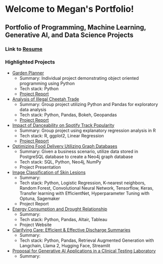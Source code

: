 # Welcome to Megan's Portfolio!
## Portfolio of Programming, Machine Learning, Generative AI, and Data Science Projects  
### Link to [Resume](https://drive.google.com/file/d/1zgJcrapqr8Qq0SqHkj6P1Wq5--wNebOR/view?usp=sharing)

### Highlighted Projects
- [Garden Planner](https://github.com/mmartin131/portfolio/tree/main/Garden_Planner)
    * Summary: Individual project demonstrating object oriented programming using Python 
    * Tech stack: Python
    * [Project Report](https://github.com/mmartin131/portfolio/blob/main/Garden_Planner/garden_planner_project_proposal.pdf)
- [Analysis of Illegal Cheetah Trade](https://github.com/mmartin131/portfolio/tree/main/Analysis_of_Illegal_Cheetah_Trade)
    * Summary: Group project utilizing Python and Pandas for exploratory data analysis  
    * Tech stack: Python, Pandas, Bokeh, Geopandas
    * [Project Report](https://github.com/mmartin131/portfolio/blob/main/Analysis_of_Illegal_Cheetah_Trade/Project_2_Diabes_Grimes_Martin_Final_Report.pdf)
- [Impact of Danceability on Spotify Track Popularity](https://github.com/mmartin131/portfolio/tree/main/Impact%20of%20Danceability%20on%20Spotify%20Track%20Popularity) 
    * Summary: Group project using explanatory regression analysis in R
    * Tech stack: R, ggplot2, Linear Regression
    * [Project Report](https://github.com/mmartin131/portfolio/blob/main/Impact%20of%20Danceability%20on%20Spotify%20Track%20Popularity/Project_report_Lakka_Martin_Sandico.pdf)
- [Optimizing Food Delivery Utilizing Graph Databases]()
    * Summary: Given a business scenario, utilize data stored in PostgreSQL database to create a Neo4j graph database
    * Tech stack: SQL, Python, Neo4j, NumPy
    * Project Presentation 
- [Image Classification of Skin Lesions]()
    * Summary: 
    * Tech stack: Python, Logistic Regression, K-nearest neighbors, Random Forest, Convolutional Neural Network, Tensorflow, Keras, Transfer learning with EfficientNet, Hyperparameter Tuning with Optuna, Sagemaker
    * Project Report
- [Energy Consumption and Drought Relationship]()
    * Summary: 
    * Tech stack: Python, Pandas, Altair, Tableau
    * Project Website
- [Clarifying Care: Efficient & Effective Discharge Summaries]() 
    * Summary: 
    * Tech stack: Python, Pandas, Retrieval Augmented Generation with Langchain, Llama 2, Hugging Face, Streamlit
- [Proposal for Generative AI Applications in a Clinical Testing Laboratory]()
    * Summary: 


